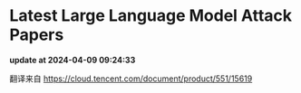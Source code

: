 # Latest Large Language Model Attack Papers
**update at 2024-04-09 09:24:33**

翻译来自 https://cloud.tencent.com/document/product/551/15619

